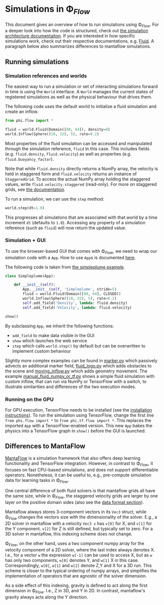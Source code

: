 # Simulations in Φ<sub>*Flow*</sub>

This document gives an overview of how to run simulations using Φ<sub>*Flow*</sub>.
For a deeper look into how the code is structured, check out [the simulation architecture documentaiton](Simulation_Architecture.md).
If you are interested in how specific simulations work, check out their respective documentations, e.g.
[Fluid](Fluid_Simulation.md).
A paragraph below also summarizes differences to mantaflow simulations.

## Running simulations

### Simulation references and worlds

The easiest way to run a simulation or set of interacting simulations forward in time is using the `World` interface.
A `World` manages the current states of registered simulations as well as the physical behaviour that drives them.

The following code uses the default world to initialize a fluid simulation and create an inflow.

```python
from phi.flow import *

fluid = world.Fluid(Domain([80, 64]), density=0)
world.Inflow(Sphere((10, 32), 5), rate=0.2)
```

Most properties of the fluid simulation can be accessed and manipulated through the simulation reference, `fluid` in this case.
This includes fields (e.g. `fluid.density`, `fluid.velocity`) as well as properties (e.g. `fluid.buoyancy_factor`).

Note that while `fluid.density` directly returns a NumPy array, the velocity is held in staggered form and
`fluid.velocity` returns an instance of `StaggeredGrid`.
To access the actual NumPy array holding the staggered values, write `fluid.velocity.staggered` (read-only).
For more on staggered grids, see [the documentation](Staggered_Grids.md).

To run a simulation, we can use the `step` method:

```python
world.step(dt=1.0)
```

This progresses all simulations that are associated with that world by a time increment `dt` (defaults to `1.0`).
Accessing any property of a simulation reference (such as `fluid`) will now return the updated value.

### Simulation + GUI

To use the browser-based GUI that comes with Φ<sub>*Flow*</sub>, we need to wrap our simulation code with a
`App`.
How to use `App`s is documented [here](Browser_GUI.md).

The following code is taken from [the simpleplume example](../demos/simpleplume.py).

```python
class Simpleplume(App):

    def __init__(self):
        App.__init__(self, 'Simpleplume', stride=5)
        fluid = world.Fluid(Domain([80, 64], CLOSED))
        world.Inflow(Sphere((10, 32), 5), rate=0.2)
        self.add_field('Density', lambda: fluid.density)
        self.add_field('Velocity', lambda: fluid.velocity)

show()
```

By subclassing `App`, we inherit the following functions:

- `add_field` to make data visible in the GUI
- `show` which launches the web service
- `step` which calls `world.step()` by default but can be overwritten to implement custom behaviour

Slightly more complex examples can be found in 
[marker.py](../demos/marker.py) which passively advects an additional marker field,
[fluid_logo.py](../demos/fluid_logo.py) which adds obstacles to the scene and
[moving_inflow.py](../demos/moving_inflow.py) which adds geometry movement.
The example [manual_fluid_numpy_or_tf.py](../demos/manual_fluid_numpy_or_tf.py) shows a simple
fluid simulation with custom inflow, that can run via NumPy or TensorFlow with a switch,
to illustrate similarities and differences of the two execution modes.

### Running on the GPU

For GPU execution, TensorFlow needs to be installed (see the [installation instructions](Installation_Instructions.md)).
To run the simulation using TensorFlow, change the first line `from phi.flow import *` to `from phi.tf.flow import *`.
This replaces the imported `App` with a TensorFlow-enabled version.
This new `App` bakes the physics into a TensorFlow graph in `show()` before the GUI is launched.

## Differences to MantaFlow

[MantaFlow](http://mantaflow.com/) is a simulation framework that also offers
deep learning functionality and TensorFlow integration. However, in contrast to
Φ<sub>*Flow*</sub>, it focuses on fast CPU-based simulations, and does not
support differentiable operators. Nonetheless, it can be useful to, e.g.,
pre-compute simulation data for learning tasks in Φ<sub>*Flow*</sub>.

One central difference of both fluid solvers is that mantaflow grids all have
the same size, while in Φ<sub>*Flow*</sub>, the staggered velocity grids are
larger by one layer on the positive domain sides 
(also see the [data format section](Scene_Format_Specification.md)).

Mantaflow always stores 3-component vectors in its `Vec3`
struct, while Φ<sub>*Flow*</sub> changes the vectors size with the
dimensionality of the solver. E.g., a 2D solver in mantaflow with a velocity `Vec3 v`
has `v[0]` for X, and `v[1]` for the Y component. `v[2]` for Z is still
defined, but typically set to zero. For a 3D solver in mantaflow, this indexing
scheme does not change.

Φ<sub>*Flow*</sub>, on the other hand, uses a two component numpy array for the
velocity component of a 2D solver, where the last index always denotes X. I.e.,
for a vector `w` the expression `w[-1]` can be used to access X, but
as `w` has only two components, `w[0]` denotes Y, and `w[1]` X in this case.
Correspondingly,
`w[0]`, `w[1]` and `w[2]` denote Z,Y and X for a 3D run. This scheme is
closer to the typical ordering of numpy arrays, and simplifies the
implementation of operators that are agnostic of the solver dimension.

As a side effect of this indexing, gravity is defined to act along the first
dimension in Φ<sub>*Flow*</sub>. I.e., Z in 3D, and Y in 2D. In contrast,
mantaflow's gravity always acts along the Y direction.
